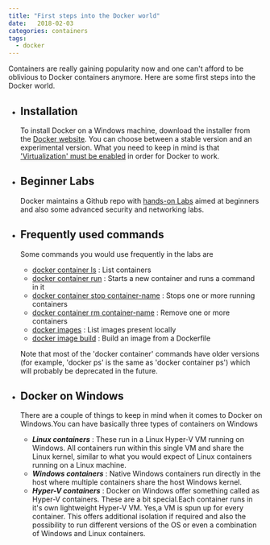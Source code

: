 ```yaml
---
title: "First steps into the Docker world"
date:   2018-02-03 
categories: containers
tags: 
  - docker
---
```


Containers are really gaining popularity now and one can't afford to be oblivious to Docker containers anymore. Here are some first steps into the Docker world.

 - Installation 
   ------------
   To install Docker on a Windows machine, download the installer from the [Docker website](https://docs.docker.com/docker-for-windows/install/). You can choose between a stable version and an experimental version. What you need to keep in mind is that ['Virtualization' must be enabled](https://docs.docker.com/docker-for-windows/troubleshoot/#virtualization-must-be-enabled) in order for Docker to work.
   
 - Beginner Labs
   -------------
   Docker maintains a Github repo with [hands-on Labs](https://github.com/docker/labs) aimed at beginners and also some advanced security and networking labs.
   
 - Frequently used commands
   ------------------------
   Some commands you would use frequently in the labs are
	- [docker container ls](https://docs.docker.com/engine/reference/commandline/container_ls/) : List containers 
	- [docker container run](https://docs.docker.com/engine/reference/commandline/container_run/) : Starts a new container and runs a command in it
	- [docker container stop container-name](https://docs.docker.com/engine/reference/commandline/container_stop/) : Stops one or more running containers
	- [docker container rm container-name](https://docs.docker.com/engine/reference/commandline/container_rm/) : Remove one or more containers
	- [docker images](https://docs.docker.com/engine/reference/commandline/images/) : List images present locally
	- [docker image build](https://docs.docker.com/engine/reference/commandline/image_build/) : Build an image from a Dockerfile
	
	Note that most of the 'docker container' commands have older versions (for example, 'docker ps' is the same as 'docker container ps') which will probably be deprecated in the future. 

 - Docker on Windows
   -----------------
   There are a couple of things to keep in mind when it comes to Docker on Windows.You can have basically three types of containers on Windows
   - **_Linux containers_** : These run in a Linux Hyper-V VM running on Windows. All containers run within this single VM and share the Linux kernel, similar to what you would expect of Linux containers running on a Linux machine.
   - **_Windows containers_** : Native Windows containers run directly in the host where multiple containers share the host Windows kernel. 
   - **_Hyper-V containers_** : Docker on Windows offer something called as Hyper-V containers. These are a bit special.Each container runs in it's own lightweight Hyper-V VM. Yes,a VM is spun up for every container. This offers additional isolation if required and also the possibility to run different versions of the OS or even a combination of Windows and Linux containers.
	
   
   